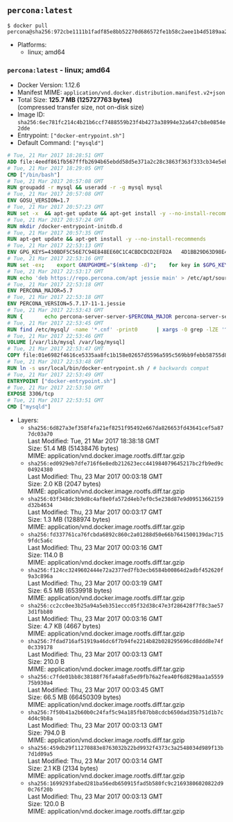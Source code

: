 ## `percona:latest`

```console
$ docker pull percona@sha256:972cbe1111b1fadf85e8bb52270d686572fe1b58c2aee1b4d5189aa251681f26
```

-	Platforms:
	-	linux; amd64

### `percona:latest` - linux; amd64

-	Docker Version: 1.12.6
-	Manifest MIME: `application/vnd.docker.distribution.manifest.v2+json`
-	Total Size: **125.7 MB (125727763 bytes)**  
	(compressed transfer size, not on-disk size)
-	Image ID: `sha256:6ec781fc214c4b21b6ccf7488559b23f4b4273a38994e32a647cb8e0854e2dde`
-	Entrypoint: `["docker-entrypoint.sh"]`
-	Default Command: `["mysqld"]`

```dockerfile
# Tue, 21 Mar 2017 18:28:51 GMT
ADD file:4eedf861fb567fffb2694b65ebdd58d5e371a2c28c3863f363f333cb34e5eb7b in / 
# Tue, 21 Mar 2017 18:29:05 GMT
CMD ["/bin/bash"]
# Tue, 21 Mar 2017 20:57:08 GMT
RUN groupadd -r mysql && useradd -r -g mysql mysql
# Tue, 21 Mar 2017 20:57:08 GMT
ENV GOSU_VERSION=1.7
# Tue, 21 Mar 2017 20:57:23 GMT
RUN set -x 	&& apt-get update && apt-get install -y --no-install-recommends ca-certificates wget && rm -rf /var/lib/apt/lists/* 	&& wget -O /usr/local/bin/gosu "https://github.com/tianon/gosu/releases/download/$GOSU_VERSION/gosu-$(dpkg --print-architecture)" 	&& wget -O /usr/local/bin/gosu.asc "https://github.com/tianon/gosu/releases/download/$GOSU_VERSION/gosu-$(dpkg --print-architecture).asc" 	&& export GNUPGHOME="$(mktemp -d)" 	&& gpg --keyserver ha.pool.sks-keyservers.net --recv-keys B42F6819007F00F88E364FD4036A9C25BF357DD4 	&& gpg --batch --verify /usr/local/bin/gosu.asc /usr/local/bin/gosu 	&& rm -r "$GNUPGHOME" /usr/local/bin/gosu.asc 	&& chmod +x /usr/local/bin/gosu 	&& gosu nobody true 	&& apt-get purge -y --auto-remove ca-certificates wget
# Tue, 21 Mar 2017 20:57:24 GMT
RUN mkdir /docker-entrypoint-initdb.d
# Tue, 21 Mar 2017 20:57:35 GMT
RUN apt-get update && apt-get install -y --no-install-recommends 		apt-transport-https ca-certificates 		pwgen 	&& rm -rf /var/lib/apt/lists/*
# Tue, 21 Mar 2017 22:53:13 GMT
ENV GPG_KEYS=430BDF5C56E7C94E848EE60C1C4CBDCDCD2EFD2A 	4D1BB29D63D98E422B2113B19334A25F8507EFA5
# Tue, 21 Mar 2017 22:53:16 GMT
RUN set -ex; 	export GNUPGHOME="$(mktemp -d)"; 	for key in $GPG_KEYS; do 		gpg --keyserver ha.pool.sks-keyservers.net --recv-keys "$key"; 	done; 	gpg --export $GPG_KEYS > /etc/apt/trusted.gpg.d/percona.gpg; 	rm -r "$GNUPGHOME"; 	apt-key list
# Tue, 21 Mar 2017 22:53:17 GMT
RUN echo 'deb https://repo.percona.com/apt jessie main' > /etc/apt/sources.list.d/percona.list
# Tue, 21 Mar 2017 22:53:18 GMT
ENV PERCONA_MAJOR=5.7
# Tue, 21 Mar 2017 22:53:18 GMT
ENV PERCONA_VERSION=5.7.17-11-1.jessie
# Tue, 21 Mar 2017 22:53:43 GMT
RUN { 		echo percona-server-server-$PERCONA_MAJOR percona-server-server/root_password password 'unused'; 		echo percona-server-server-$PERCONA_MAJOR percona-server-server/root_password_again password 'unused'; 	} | debconf-set-selections 	&& apt-get update 	&& apt-get install -y 		percona-server-server-$PERCONA_MAJOR=$PERCONA_VERSION 	&& rm -rf /var/lib/apt/lists/* 	&& sed -ri 's/^user\s/#&/' /etc/mysql/my.cnf 	&& rm -rf /var/lib/mysql && mkdir -p /var/lib/mysql /var/run/mysqld 	&& chown -R mysql:mysql /var/lib/mysql /var/run/mysqld 	&& chmod 777 /var/run/mysqld
# Tue, 21 Mar 2017 22:53:45 GMT
RUN find /etc/mysql/ -name '*.cnf' -print0 		| xargs -0 grep -lZE '^(bind-address|log)' 		| xargs -0 sed -Ei 's/^(bind-address|log)/#&/' 	&& myCnf="$(find /etc/mysql/ -name '*.cnf' -print0 		| xargs -0 grep -lE '^\[mysqld\]' 		| head -n1)" 	&& echo 'skip-host-cache\nskip-name-resolve' 		| awk '{ print } $1 == "[mysqld]" && c == 0 { c = 1; system("cat") }' "$myCnf" > /tmp/my.cnf 	&& mv /tmp/my.cnf "$myCnf"
# Tue, 21 Mar 2017 22:53:46 GMT
VOLUME [/var/lib/mysql /var/log/mysql]
# Tue, 21 Mar 2017 22:53:47 GMT
COPY file:01e6982f4616ce5335aa8fc1b158e02657d5596a595c569bb9febb58755d8095 in /usr/local/bin/ 
# Tue, 21 Mar 2017 22:53:48 GMT
RUN ln -s usr/local/bin/docker-entrypoint.sh / # backwards compat
# Tue, 21 Mar 2017 22:53:49 GMT
ENTRYPOINT ["docker-entrypoint.sh"]
# Tue, 21 Mar 2017 22:53:50 GMT
EXPOSE 3306/tcp
# Tue, 21 Mar 2017 22:53:51 GMT
CMD ["mysqld"]
```

-	Layers:
	-	`sha256:6d827a3ef358f4fa21ef8251f95492e667da826653fd43641cef5a877dc03a70`  
		Last Modified: Tue, 21 Mar 2017 18:38:18 GMT  
		Size: 51.4 MB (51438476 bytes)  
		MIME: application/vnd.docker.image.rootfs.diff.tar.gzip
	-	`sha256:ed0929eb7dfe716f6e8edb212623ecc441984079645217bc2fb9ed9c04924380`  
		Last Modified: Thu, 23 Mar 2017 00:03:18 GMT  
		Size: 2.0 KB (2047 bytes)  
		MIME: application/vnd.docker.image.rootfs.diff.tar.gzip
	-	`sha256:03f348dc3b9d8c4af8e0fa572d4eb7ef0c5e238d87e9d09513662159d32b4634`  
		Last Modified: Thu, 23 Mar 2017 00:03:17 GMT  
		Size: 1.3 MB (1288974 bytes)  
		MIME: application/vnd.docker.image.rootfs.diff.tar.gzip
	-	`sha256:fd337761ca76fcbda6892c860c2a01288d50e66b7641500139dac7159fdc5a6c`  
		Last Modified: Thu, 23 Mar 2017 00:03:16 GMT  
		Size: 114.0 B  
		MIME: application/vnd.docker.image.rootfs.diff.tar.gzip
	-	`sha256:f124cc3249602444e72a2377ed7fb3ecb6584b00864d2adbf452620f9a3c896a`  
		Last Modified: Thu, 23 Mar 2017 00:03:19 GMT  
		Size: 6.5 MB (6539918 bytes)  
		MIME: application/vnd.docker.image.rootfs.diff.tar.gzip
	-	`sha256:cc2cc0ee3b25a94a5eb351eccc05f32d38c47e3f286428f7f8c3ae573d1fbb80`  
		Last Modified: Thu, 23 Mar 2017 00:03:16 GMT  
		Size: 4.7 KB (4667 bytes)  
		MIME: application/vnd.docker.image.rootfs.diff.tar.gzip
	-	`sha256:7fdad716af51919a46dc6f7b94fe2214b82b028295696cd8ddd8e74f0c339178`  
		Last Modified: Thu, 23 Mar 2017 00:03:13 GMT  
		Size: 210.0 B  
		MIME: application/vnd.docker.image.rootfs.diff.tar.gzip
	-	`sha256:c7fde01bb8c38188f76fa4a8fa5ed9fb76a2fea40f6d8298aa1a555975b930a4`  
		Last Modified: Thu, 23 Mar 2017 00:03:45 GMT  
		Size: 66.5 MB (66450309 bytes)  
		MIME: application/vnd.docker.image.rootfs.diff.tar.gzip
	-	`sha256:7f50b41a2b60b0c24faf5c94a185fb87bb8cdcb650dad35b751d1b7c4d4c9b8a`  
		Last Modified: Thu, 23 Mar 2017 00:03:13 GMT  
		Size: 794.0 B  
		MIME: application/vnd.docker.image.rootfs.diff.tar.gzip
	-	`sha256:459db29f11270883e8763032b22bd9932f4373c3a2548034d989f13b7d1d09a5`  
		Last Modified: Thu, 23 Mar 2017 00:03:14 GMT  
		Size: 2.1 KB (2134 bytes)  
		MIME: application/vnd.docker.image.rootfs.diff.tar.gzip
	-	`sha256:1699293fabed281ba56edb650915fad5b580fc9c21693806020822d90c76f20b`  
		Last Modified: Thu, 23 Mar 2017 00:03:13 GMT  
		Size: 120.0 B  
		MIME: application/vnd.docker.image.rootfs.diff.tar.gzip
